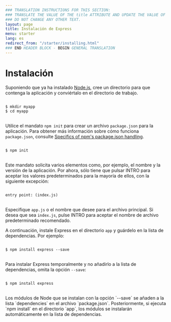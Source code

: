 ```yaml
---
### TRANSLATION INSTRUCTIONS FOR THIS SECTION:
### TRANSLATE THE VALUE OF THE title ATTRIBUTE AND UPDATE THE VALUE OF THE lang ATTRIBUTE. 
### DO NOT CHANGE ANY OTHER TEXT. 
layout: page
title: Instalación de Express
menu: starter
lang: es
redirect_from: "/starter/installing.html"
### END HEADER BLOCK - BEGIN GENERAL TRANSLATION
---
```


# Instalación

Suponiendo que ya ha instalado [Node.js](https://nodejs.org/), cree un directorio para que contenga la aplicación y conviértalo en el directorio de trabajo.

<pre>
<code class="language-sh" translate="no">
$ mkdir myapp
$ cd myapp
</code>
</pre>

Utilice el mandato `npm init` para crear un archivo `package.json` para la aplicación.
Para obtener más información sobre cómo funciona `package.json`, consulte [Specifics of npm's package.json handling](https://docs.npmjs.com/files/package.json).

<pre>
<code class="language-sh" translate="no">
$ npm init
</code>
</pre>

Este mandato solicita varios elementos como, por ejemplo, el nombre y la versión de la aplicación.
Por ahora, sólo tiene que pulsar INTRO para aceptar los valores predeterminados para la mayoría de ellos, con la siguiente excepción:

<pre>
<code class="language-sh" translate="no">
entry point: (index.js)
</code>
</pre>

Especifique `app.js` o el nombre que desee para el archivo principal. Si desea que sea `index.js`, pulse INTRO para aceptar el nombre de archivo predeterminado recomendado.

A continuación, instale Express en el directorio `app` y guárdelo en la lista de dependencias. Por ejemplo:

<pre>
<code class="language-sh" translate="no">
$ npm install express --save
</code>
</pre>

Para instalar Express temporalmente y no añadirlo a la lista de dependencias, omita la opción `--save`:

<pre>
<code class="language-sh" translate="no">
$ npm install express
</code>
</pre>

<div class="doc-box doc-info" markdown="1">
Los módulos de Node que se instalan con la opción `--save` se añaden a la lista `dependencies` en el archivo `package.json`.
Posteriormente, si ejecuta `npm install` en el directorio `app`, los módulos se instalarán automáticamente en la lista de dependencias.
</div>
